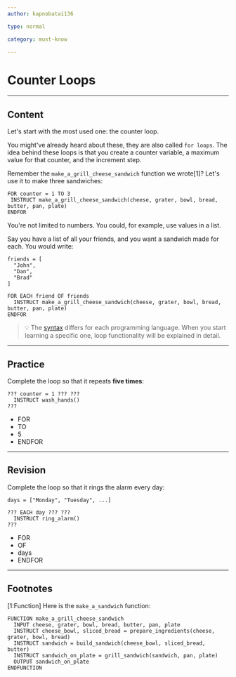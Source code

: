 ```yaml
---
author: kapnobatai136

type: normal

category: must-know

---
```


# Counter Loops

---
## Content

Let's start with the most used one: the counter loop.

You might've already heard about these, they are also called `for loops`. The idea behind these loops is that you create a counter variable, a maximum value for that counter, and the increment step.

Remember the `make_a_grill_cheese_sandwich` function we wrote[1]? Let's use it to make three sandwiches:

```plain-text
FOR counter = 1 TO 3
 INSTRUCT make_a_grill_cheese_sandwich(cheese, grater, bowl, bread, butter, pan, plate)
ENDFOR
```

You're not limited to numbers. You could, for example, use values in a list. 

Say you have a list of all your friends, and you want a sandwich made for each. You would write:

```plain-text
friends = [
  "John",
  "Dan",
  "Brad"
]

FOR EACH friend OF friends
  INSTRUCT make_a_grill_cheese_sandwich(cheese, grater, bowl, bread, butter, pan, plate)
ENDFOR
```

> 💡 The [syntax](https://www.enki.com/glossary/general/syntax) differs for each programming language. When you start learning a specific one, loop functionality will be explained in detail.

---
## Practice

Complete the loop so that it repeats **five times**:

```plain-text
??? counter = 1 ??? ???
  INSTRUCT wash_hands()
???
```

* FOR
* TO
* 5
* ENDFOR

---
## Revision

Complete the loop so that it rings the alarm every day:

```plain-text
days = ["Monday", "Tuesday", ...]

??? EACH day ??? ???
  INSTRUCT ring_alarm()
???
```

* FOR
* OF
* days
* ENDFOR

---
## Footnotes

[1:Function]
Here is the `make_a_sandwich` function:
```plain-text
FUNCTION make_a_grill_cheese_sandwich
  INPUT cheese, grater, bowl, bread, butter, pan, plate
  INSTRUCT cheese_bowl, sliced_bread = prepare_ingredients(cheese, grater, bowl, bread)
  INSTRUCT sandwich = build_sandwich(cheese_bowl, sliced_bread, butter)
  INSTRUCT sandwich_on_plate = grill_sandwich(sandwich, pan, plate)
  OUTPUT sandwich_on_plate
ENDFUNCTION
```